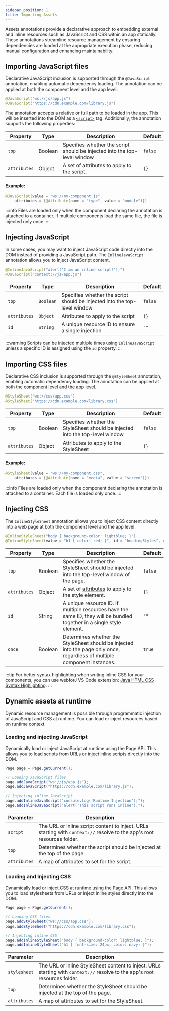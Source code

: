 ```yaml
---
sidebar_position: 1
title: Importing Assets
---
```


Assets annotations provide a declarative approach to embedding external and inline resources such as JavaScript and CSS within an app statically. These annotations streamline resource management by ensuring dependencies are loaded at the appropriate execution phase, reducing manual configuration and enhancing maintainability.

## Importing JavaScript files

Declarative JavaScript inclusion is supported through the `@JavaScript` annotation, enabling automatic dependency loading. The annotation can be applied at both the component level and the app level.

```java
@JavaScript("ws://js/app.js")
@JavaScript("https://cdn.example.com/library.js")
```

The annotation accepts a relative or full path to be loaded in the app. This will be inserted into the DOM as a [`<script>`](https://developer.mozilla.org/en-US/docs/Web/HTML/Element/script) tag. Additionally, the annotation supports the following properties:

| Property     | Type    | Description                                                                                                                                       | Default |
| ------------ | ------- | ------------------------------------------------------------------------------------------------------------------------------------------------- | ------- |
| `top`        | Boolean | Specifies whether the script should be injected into the top-level window                                                                         | `false` |
| `attributes` | Object  | A set of <JavadocLink type="foundation" location="com/webforj/annotation/Attribute" code='true'>attributes</JavadocLink> to apply to the script. | `{}`    |

#### Example:

```java
@JavaScript(value = "ws://my-component.js",
    attributes = {@Attribute(name = "type", value = "module")})
```

:::info
Files are loaded only when the component declaring the annotation is attached to a container. If multiple components load the same file, the file is injected only once.
:::

## Injecting JavaScript

In some cases, you may want to inject JavaScript code directly into the DOM instead of providing a JavaScript path. The `InlineJavaScript` annotation allows you to inject JavaScript content.

```java
@InlineJavaScript("alert('I am an inline script!');")
@JavaScript("context://js/app.js")
```

| Property     | Type    | Description                                                               | Default |
| ------------ | ------- | ------------------------------------------------------------------------- | ------- |
| `top`        | `Boolean` | Specifies whether the script should be injected into the top-level window | `false` |
| `attributes` | `Object`  | Attributes to apply to the script                                         | `{}`    |
| `id`         | `String`  | A unique resource ID to ensure a single injection                         | `""`    |

:::warning
Scripts can be injected multiple times using `InlineJavaScript` unless a specific ID is assigned using the `id` property.
:::

## Importing CSS files

Declarative CSS inclusion is supported through the `@StyleSheet` annotation, enabling automatic dependency loading. The annotation can be applied at both the component level and the app level.

```java
@StyleSheet("ws://css/app.css")
@StyleSheet("https://cdn.example.com/library.css")
```

| Property     | Type    | Description                                                                   | Default |
| ------------ | ------- | ----------------------------------------------------------------------------- | ------- |
| `top`        | Boolean | Specifies whether the StyleSheet should be injected into the top-level window | `false` |
| `attributes` | Object  | Attributes to apply to the StyleSheet                                         | `{}`    |

#### Example:

```java
@StyleSheet(value = "ws://my-component.css",
    attributes = {@Attribute(name = "media", value = "screen")})
```

:::info
Files are loaded only when the component declaring the annotation is attached to a container. Each file is loaded only once.
:::

## Injecting CSS

The `InlineStyleSheet` annotation allows you to inject CSS content directly into a web page at both the component level and the app level.

```java
@InlineStyleSheet("body { background-color: lightblue; }")
@InlineStyleSheet(value = "h1 { color: red; }", id = "headingStyles", once = true)
```

| Property     | Type    | Description                                                                                                               | Default |
| ------------ | ------- | ------------------------------------------------------------------------------------------------------------------------- | ------- |
| `top`        | Boolean | Specifies whether the StyleSheet should be injected into the top-level window of the page.                                | `false` |
| `attributes` | Object  | A set of [attributes](https://developer.mozilla.org/en-US/docs/Web/HTML/Element/style) to apply to the style element.     | `{}`    |
| `id`         | String  | A unique resource ID. If multiple resources have the same ID, they will be bundled together in a single style element.    | `""`    |
| `once`       | Boolean | Determines whether the StyleSheet should be injected into the page only once, regardless of multiple component instances. | `true`  |

:::tip 
For better syntax highlighting when writing inline CSS for your components, you can use webforJ VS Code extension: [Java HTML CSS Syntax Highlighting](https://marketplace.visualstudio.com/items?itemName=BEU.vscode-java-html).
:::

## Dynamic assets at runtime

Dynamic resource management is possible through programmatic injection of JavaScript and CSS at runtime. You can load or inject resources based on runtime context.

### Loading and injecting JavaScript

Dynamically load or inject JavaScript at runtime using the <JavadocLink type="foundation" location="com/webforj/Page" code='true'>Page API</JavadocLink>. This allows you to load scripts from URLs or inject inline scripts directly into the DOM.

```java
Page page = Page.getCurrent();

// Loading JavaScript files
page.addJavaScript("ws://js/app.js");
page.addJavaScript("https://cdn.example.com/library.js");

// Injecting inline JavaScript
page.addInlineJavaScript("console.log('Runtime Injection');");
page.addInlineJavaScript("alert('This script runs inline');");
```

| Parameter    | Description                                                                                                             |
| ------------ | ----------------------------------------------------------------------------------------------------------------------- |
| `script`     | The URL or inline script content to inject. URLs starting with `context://` resolve to the app's root resources folder. |
| `top`        | Determines whether the script should be injected at the top of the page.                                                |
| `attributes` | A map of attributes to set for the script.                                                                              |

### Loading and Injecting CSS

Dynamically load or inject CSS at runtime using the <JavadocLink type="foundation" location="com/webforj/Page" code='true'>Page API</JavadocLink>. This allows you to load stylesheets from URLs or inject inline styles directly into the DOM.

```java
Page page = Page.getCurrent();

// Loading CSS files
page.addStyleSheet("ws://css/app.css");
page.addStyleSheet("https://cdn.example.com/library.css");

// Injecting inline CSS
page.addInlineStyleSheet("body { background-color: lightblue; }");
page.addInlineStyleSheet("h1 { font-size: 24px; color: navy; }");
```

| Parameter    | Description                                                                                                                 |
| ------------ | --------------------------------------------------------------------------------------------------------------------------- |
| `stylesheet` | The URL or inline StyleSheet content to inject. URLs starting with `context://` resolve to the app's root resources folder. |
| `top`        | Determines whether the StyleSheet should be injected at the top of the page.                                                |
| `attributes` | A map of attributes to set for the StyleSheet.                                                                              |